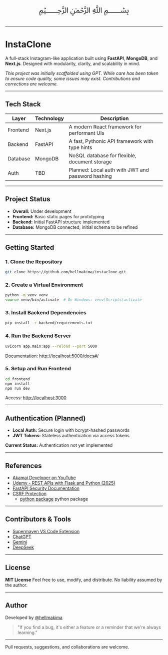 <div style="display: flex; justify-content: center; font-size: 40px;">﷽</div>

---

# InstaClone

A full-stack Instagram-like application built using **FastAPI**, **MongoDB**, and **Next.js**.
Designed with modularity, clarity, and scalability in mind.

_This project was initially scaffolded using GPT. While care has been taken to ensure code quality, some issues may exist. Contributions and corrections are welcome._

---

## Tech Stack

| Layer    | Technology | Description                                       |
| -------- | ---------- | ------------------------------------------------- |
| Frontend | Next.js    | A modern React framework for performant UIs       |
| Backend  | FastAPI    | A fast, Pythonic API framework with type hints    |
| Database | MongoDB    | NoSQL database for flexible, document storage     |
| Auth     | TBD        | Planned: Local auth with JWT and password hashing |

---

## Project Status

- **Overall:** Under development
- **Frontend:** Basic static pages for prototyping
- **Backend:** Initial FastAPI structure implemented
- **Database:** MongoDB connected; initial schema to be refined

---

## Getting Started

### 1. Clone the Repository

```bash
git clone https://github.com/hellmakima/instaclone.git
```

### 2. Create a Virtual Environment

```bash
python -m venv venv
source venv/bin/activate  # On Windows: venv\Scripts\activate
```

### 3. Install Backend Dependencies

```bash
pip install -r backend/requirements.txt
```

### 4. Run the Backend Server

```bash
uvicorn app.main:app --reload --port 5000
```

Documentation: [http://localhost:5000/docs#/](http://localhost:5000/docs#/)

### 5. Setup and Run Frontend

```bash
cd frontend
npm install
npm run dev
```

Access: [http://localhost:3000](http://localhost:3000)

---

## Authentication (Planned)

- **Local Auth:** Secure login with bcrypt-hashed passwords
- **JWT Tokens:** Stateless authentication via access tokens

**Current Status:** Authentication not yet implemented

---

## References

- [Akamai Developer on YouTube](https://www.youtube.com/embed/5GxQ1rLTwaU)
- [Udemy - REST APIs with Flask and Python (2025)](https://www.udemy.com/course/rest-api-flask-and-python/)
- [FastAPI Security Documentation](https://fastapi.tiangolo.com/tutorial/security/first-steps/)
- [CSRF Protection](https://github.com/OWASP/CheatSheetSeries/blob/master/cheatsheets/Cross-Site_Request_Forgery_Prevention_Cheat_Sheet.md#token-based-mitigation)
  - [python package](https://pypi.org/project/fastapi-csrf-protect/) python package

---

## Contributors & Tools

- [Supermaven VS Code Extension](https://marketplace.visualstudio.com/items?itemName=Supermaven.supermaven)
- [ChatGPT](https://chatgpt.com/?temporary-chat=true)
- [Gemini](https://gemini.google.com/app?hl=en-IN)
- [DeepSeek](https://chat.deepseek.com)

---

## License

**MIT License**
Feel free to use, modify, and distribute. No liability assumed by the author.

---

## Author

Developed by [@hellmakima](https://github.com/hellmakima)

> "If you find a bug, it's either a feature or a reminder that we're always learning."

---

Pull requests, suggestions, and collaborations are welcome.
